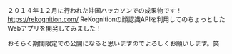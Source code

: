 ２０１４年１２月に行われた沖国ハッカソンでの成果物です！
https://rekognition.com/
ReKognitionの顔認識APIを利用してのちょっとしたWebアプリを開発してみました！

おそらく期間限定での公開になると思いますのでよろしくお願いします。笑